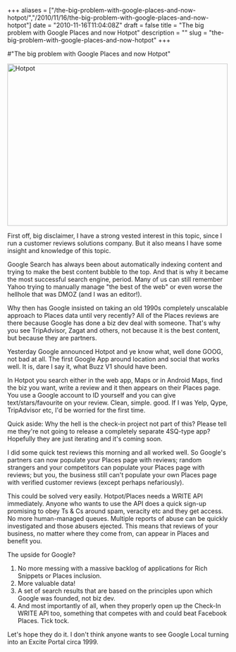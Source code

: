 +++
aliases = ["/the-big-problem-with-google-places-and-now-hotpot/","/2010/11/16/the-big-problem-with-google-places-and-now-hotpot"]
date = "2010-11-16T11:04:08Z"
draft = false
title = "The big problem with Google Places and now Hotpot"
description = ""
slug = "the-big-problem-with-google-places-and-now-hotpot"
+++

#"The big problem with Google Places and now Hotpot"


 <div class='p_embed p_image_embed'>
<a href="http://getfile1.posterous.com/getfile/files.posterous.com/conoroneill/0gqEOTS54lpZduiSU0EmulLw1cjEL8EFQMMXU76KF0MEoMhR3yJkevG37ARz/hotpot.png.scaled.1000.jpg"><img alt="Hotpot" height="368" src="http://getfile0.posterous.com/getfile/files.posterous.com/conoroneill/BMJcKUlzctqyAqEMlaLCWdUCSobNMxuLyz9W1BBBNk9WOW25H1o96waBpIUv/hotpot.png.scaled.500.jpg" width="500" /></a>
</div>
<p>First off, big disclaimer, I have a strong vested interest in this topic, since I run a customer reviews solutions company. But it also means I have some insight and knowledge of this topic. </p><p /><div>Google Search has always been about automatically indexing content and trying to make the best content bubble to the top. And that is why it became the most successful search engine, period. Many of us can still remember Yahoo trying to manually manage &quot;the best of the web&quot; or even worse the hellhole that was DMOZ (and I was an editor!).</div> <p /><div>Why then has Google insisted on taking an old 1990s completely unscalable approach to Places data until very recently? All of the Places reviews are there because Google has done a biz dev deal with someone. That&#39;s why you see TripAdvisor, Zagat and others, not because it is the best content, but because they are partners.</div> <p /><div>Yesterday Google announced Hotpot and ye know what, well done GOOG, not bad at all. The first Google App around location and social that works well. It is, dare I say it, what Buzz V1 should have been.</div> <p /><div>In Hotpot you search either in the web app, Maps or in Android Maps, find the biz you want, write a review and it then appears on their Places page. You use a Google account to ID yourself and you can give text/stars/favourite on your review. Clean, simple. good. If I was Yelp, Qype, TripAdvisor etc, I&#39;d be worried for the first time.</div> <p /><div>Quick aside: Why the hell is the check-in project not part of this? Please tell me they&#39;re not going to release a completely separate 4SQ-type app? Hopefully they are just iterating and it&#39;s coming soon.</div> <p /><div>I did some quick test reviews this morning and all worked well. So Google&#39;s partners can now populate your Places page with reviews; random strangers and your competitors can populate your Places page with reviews; but you, the business still can&#39;t populate your own Places page with verified customer reviews (except perhaps nefariously).</div> <p /><div>This could be solved very easily. Hotpot/Places needs a WRITE API immediately. Anyone who wants to use the API does a quick sign-up promising to obey Ts &amp; Cs around spam, veracity etc and they get access. No more human-managed queues. Multiple reports of abuse can be quickly investigated and those abusers ejected. This means that reviews of your business, no matter where they come from, can appear in Places and benefit you.</div> <p /><div>The upside for Google?</div><div><ol><li>No more messing with a massive backlog of applications for Rich Snippets or Places inclusion.</li><li>More valuable data!</li><li>A set of search results that are based on the principles upon which Google was founded, not biz dev.</li> <li>And most importantly of all, when they properly open up the Check-In WRITE API too, something that competes with and could beat Facebook Places. Tick tock.</li></ol></div><div>Let&#39;s hope they do it. I don&#39;t think anyone wants to see Google Local turning into an Excite Portal circa 1999.</div>
 